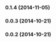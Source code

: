 <a name="0.1.4"></a>
### 0.1.4 (2014-11-05)


<a name="0.0.3"></a>
### 0.0.3 (2014-10-21)


<a name="0.0.2"></a>
### 0.0.2 (2014-10-21)


